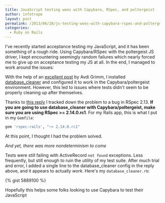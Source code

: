 ```yaml
---
title: JavaScript testing woes with Capybara, RSpec, and poltergeist
author: infotrope
layout: post
permalink: /2013/06/28/js-testing-woes-with-capybara-rspec-and-poltergeist/
categories:
  - Ruby on Rails
---
```

I've recently started acceptance testing my JavaScript, and it has been something of a rough ride. Using Capybara/RSpec with the poltergeist JS driver, I kept encountering seemingly random failures which nearly forced me to give up on acceptance testing my JS at all. In the end, I managed to work around the issues:

With the help of an [excellent post][1] by Avdi Grimm, I installed [database_cleaner][2] and configured it to work in the Capybara/poltergeist environment. However, this led to issues where tests didn't seem to be properly cleaning up after themselves.

Thanks to [this reply][3] I tracked down the problem to a bug in RSpec 2.13. **If you are going to use database_cleaner with Capybara/poltergeist, make sure you are using RSpec >= 2.14.0.rc1**. For my Rails app, this is what I put in my `Gemfile`:

```ruby
gem 'rspec-rails', "~> 2.14.0.rc1"
```

At this point, I thought I had the problem solved.

*And yet, there was more nondeterminism to come*

Tests were still failing with ActiveRecord `not found` exceptions. Less frequently, but still enough to ruin the utility of my test suite. After much trial and error, I added a single line to the database_cleaner config in the reply above, and it appears to actually *work*. Here's my `database_cleaner.rb`:

{% gist 5889100 %}

Hopefully this helps some folks looking to use Capybara to test their JavaScript

[1]: http://devblog.avdi.org/2012/08/31/configuring-database_cleaner-with-rails-rspec-capybara-and-selenium/
[2]: https://github.com/bmabey/database_cleaner
[3]: http://devblog.avdi.org/2012/08/31/configuring-database_cleaner-with-rails-rspec-capybara-and-selenium/#comment-935743168
